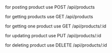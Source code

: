 for posting product
use POST /api/products

for getting products
use GET /api/products

for getting one product
use GET /api/products/:id

for updating product
use PUT /api/products/:id

for deleting product
use DELETE /api/products/:id
